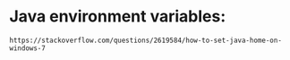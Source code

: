 # Java environment variables:
    https://stackoverflow.com/questions/2619584/how-to-set-java-home-on-windows-7
